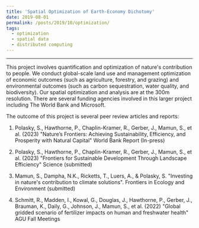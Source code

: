 ```yaml
---
title: 'Spatial Optimization of Earth-Economy Dichotomy'
date: 2019-08-01
permalink: /posts/2019/10/optimization/
tags:
  - optimization
  - spatial data
  - distributed computing
---
```

______________________________

This project involves quantification and optimization of nature's contribution to people. We conduct global-scale land use and management optimization of economic outcomes (such as agriculture, forestry, and grazing) and environmental outcomes (such as carbon sequestration, water quality, and biodiversity). Our spatial optimization and analysis are at the 300m resolution. There are several funding agencies involved in this larger project including The World Bank and Microsoft. 

The outcome of this project is several peer review articles and reports:

1) Polasky, S., Hawthorne, P., Chaplin-Kramer, R., Gerber, J., Mamun, S., et al. (2023) "Nature’s Frontiers: Achieving Sustainability, Efficiency, and Prosperity with Natural Capital" World Bank Report (In-press)

2) Polasky, S., Hawthorne, P., Chaplin-Kramer, R., Gerber, J., Mamun, S., et al. (2023) "Frontiers for Sustainable Development Through Landscape Efficiency" Science (submitted)

3) Mamun, S., Dampha, N.K., Ricketts, T., Luers, A., & Polasky, S. "Investing in nature's contribution to climate solutions". Frontiers in Ecology and Environment (submitted)

4) Schmitt, R., Madden, I., Kowal, G., Douglas, J., Hawthorne, P., Gerber, J., Brauman, K., Daily, G., Johnson, J., Mamun, S., et al. (2022) "Global gridded scenario of fertilizer impacts on human and freshwater health" AGU Fall Meetings

